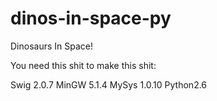 dinos-in-space-py
=================

Dinosaurs In Space!

You need this shit to make this shit:

Swig 2.0.7
MinGW 5.1.4
MySys 1.0.10
Python2.6

